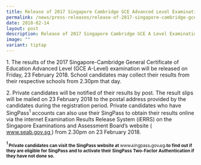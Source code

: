 ```yaml
---
title: Release of 2017 Singapore Cambridge GCE Advanced Level Examination Results
permalink: /news/press-releases/release-of-2017-singapore-cambridge-gce-a-level-examination-results/
date: 2018-02-14
layout: post
description: Release of 2017 Singapore Cambridge GCE A Level Examination Results
image: ""
variant: tiptap
---
```

<p>1. The results of the 2017 Singapore-Cambridge General Certificate of
Education Advanced Level (GCE A-Level) examination will be released on
Friday, 23 February 2018. School candidates may collect their results from
their respective schools from 2.30pm that day.</p>
<p>2. Private candidates will be notified of their results by post. The result
slips will be mailed on 23 February 2018 to the postal address provided
by the candidates during the registration period. Private candidates who
have SingPass<sup>1 </sup>accounts can also use their SingPass to obtain
their results online via the internet Examination Results Release System
(iERRS) on the Singapore Examinations and Assessment Board’s website (
<a href="https://www.seab.gov.sg/" rel="noopener noreferrer nofollow" target="_blank"><u>www.seab.gov.sg</u>
</a>) from 2.30pm on 23 February 2018.</p>
<p><strong><sup><sub>1 </sub></sup><sub>Private candidates can visit the SingPass website at </sub></strong>
<a href="www.singpass.gov.sg" rel="noopener noreferrer nofollow" target="_blank"><sub>www.singpass.gov.sg</sub>
</a><strong><sub> to find out if they are eligible for SingPass and to activate their SingPass Two-Factor Authentication if they have not done so.</sub></strong>
</p>
<p></p>